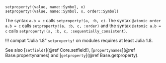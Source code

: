 ```
setproperty!(value, name::Symbol, x)
setproperty!(value, name::Symbol, x, order::Symbol)
```

The syntax `a.b = c` calls `setproperty!(a, :b, c)`. The syntax `@atomic order a.b = c` calls `setproperty!(a, :b, c, :order)` and the syntax `@atomic a.b = c` calls `setproperty!(a, :b, c, :sequentially_consistent)`.

!!! compat "Julia 1.8"
    `setproperty!` on modules requires at least Julia 1.8.


See also [`setfield!`](@ref Core.setfield!), [`propertynames`](@ref Base.propertynames) and [`getproperty`](@ref Base.getproperty).

